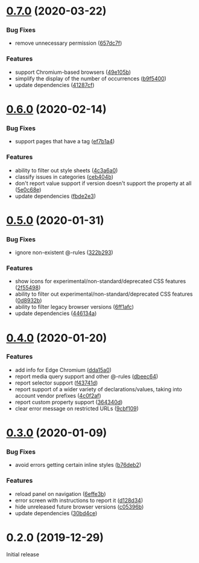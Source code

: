 # [0.7.0](https://github.com/acalvo/css-compat/compare/v0.6.0...v0.7.0) (2020-03-22)


### Bug Fixes

* remove unnecessary permission ([657dc7f](https://github.com/acalvo/css-compat/commit/657dc7f26f593c55fb2829aae228e01b23dbdd99))


### Features

* support Chromium-based browsers ([49e105b](https://github.com/acalvo/css-compat/commit/49e105bfd9753f9e7674f81de8adc5cecbb91fa5))
* simplify the display of the number of occurrences ([b9f5400](https://github.com/acalvo/css-compat/commit/b9f54002962772859f8063c8812c8f2a8e9557b5))
* update dependencies ([41287cf](https://github.com/acalvo/css-compat/commit/41287cf62f8116c662c7106bc1d9a78838f1a1d3))



# [0.6.0](https://github.com/acalvo/css-compat/compare/v0.5.0...v0.6.0) (2020-02-14)


### Bug Fixes

* support pages that have a <base> tag ([ef7b1a4](https://github.com/acalvo/css-compat/commit/ef7b1a41fdbeeae6923967acb4070ad9d3d2ed17))


### Features

* ability to filter out style sheets ([4c3a6a0](https://github.com/acalvo/css-compat/commit/4c3a6a07d3a2b910b4e86e9bf522069942bbbd32))
* classify issues in categories ([ceb404b](https://github.com/acalvo/css-compat/commit/ceb404b32b1a4f325a651cef73f897fc137491ab))
* don't report value support if version doesn't support the property at all ([5e0c68e](https://github.com/acalvo/css-compat/commit/5e0c68ecb6348cb15314091e4cb3bd5005611a93))
* update dependencies ([fbde2e3](https://github.com/acalvo/css-compat/commit/fbde2e33ad14fbcad8b51509383964cda8ad229f))



# [0.5.0](https://github.com/acalvo/css-compat/compare/v0.4.0...v0.5.0) (2020-01-31)


### Bug Fixes

* ignore non-existent @-rules ([322b293](https://github.com/acalvo/css-compat/commit/322b2937f8ad8d1e696392c5272ed5d1e265e512))


### Features

* show icons for experimental/non-standard/deprecated CSS features ([2f55498](https://github.com/acalvo/css-compat/commit/2f5549806406e95bd0a6c53548788f9dd01f499a))
* ability to filter out experimental/non-standard/deprecated CSS features ([0d8932b](https://github.com/acalvo/css-compat/commit/0d8932becdb23241bab07e684c9eaeb3181c7e1a))
* ability to filter legacy browser versions ([6ff1afc](https://github.com/acalvo/css-compat/commit/6ff1afcee858d4de4cfcf4bb95951daaf9fd6c6e))
* update dependencies ([446134a](https://github.com/acalvo/css-compat/commit/446134a38f3322db99c78c792fe8892f92992402))



# [0.4.0](https://github.com/acalvo/css-compat/compare/v0.3.0...v0.4.0) (2020-01-20)


### Features

* add info for Edge Chromium ([dda15a0](https://github.com/acalvo/css-compat/commit/dda15a0aad6f2e3077751a00adaae46f3e71f8f7))
* report media query support and other @-rules ([dbeec64](https://github.com/acalvo/css-compat/commit/dbeec64eaf7a29661887049e9fab2c07ea13eedb))
* report selector support ([f43741d](https://github.com/acalvo/css-compat/commit/f43741d03c13adb4b5334d155bff526cc94f7c9f))
* report support of a wider variety of declarations/values, taking into account vendor prefixes ([4c0f2af](https://github.com/acalvo/css-compat/commit/4c0f2af69d8fe47b3a378ab117828d77ea84a1b6))
* report custom property support ([364340d](https://github.com/acalvo/css-compat/commit/364340dbe6ca36f300227c49cfd35aebb016be0d))
* clear error message on restricted URLs ([9cbf109](https://github.com/acalvo/css-compat/commit/9cbf109b86c1447c571348fd131fda64a29b988a))



# [0.3.0](https://github.com/acalvo/css-compat/compare/v0.2.0...v0.3.0) (2020-01-09)


### Bug Fixes

* avoid errors getting certain inline styles ([b76deb2](https://github.com/acalvo/css-compat/commit/b76deb25bb248ab89de18dab514af5905e71fda0))


### Features

* reload panel on navigation ([6effe3b](https://github.com/acalvo/css-compat/commit/6effe3bc0af4aa6858c8131e60b8fe33b9513ca7))
* error screen with instructions to report it ([d128d34](https://github.com/acalvo/css-compat/commit/d128d34acfced7fc9b9e5d06adf56e80eb740b9d))
* hide unreleased future browser versions ([c05396b](https://github.com/acalvo/css-compat/commit/c05396bc29bdf340642567e25267e461f78ffd6c))
* update dependencies ([30bd4ce](https://github.com/acalvo/css-compat/commit/30bd4ce1ca8581dc535d9caf687017e1f4692ce0))



# 0.2.0 (2019-12-29)

Initial release
